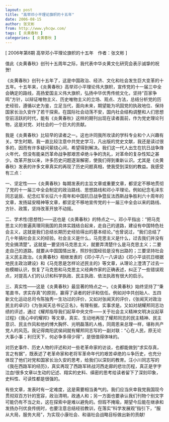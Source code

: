 ```yaml
---
layout: post
title: "高举邓小平理论旗帜的十五年"
date: 2006-08-15
author: 张文彬
from: http://www.yhcqw.com/
tags: [ 炎黄春秋 ]
categories: [ 炎黄春秋 ]
---
```



[ 2006年第8期 高举邓小平理论旗帜的十五年　作者：张文彬 ]

值此《炎黄春秋》创刊十五周年之际，我代表中华炎黄文化研究会表示诚挚的祝贺!


《炎黄春秋》创刊十五年了，这是中国政治、经济、文化和社会发生巨大变革的十五年。十五年来，《炎黄春秋》高举邓小平理论伟大旗帜，宣传党的十一届三中全会确定的路线，高扬爱国主义伟大旗帜，弘扬中华优秀传统文化，坚持“百家争鸣”方针，以辩证唯物主义、历史唯物主义的立场、观点、方法，总结分析党的历史经验，遵循以史为鉴，立足当代，面向未来，期望能为巩固党的执政地位、保持国家长治久安作了若干探索。在国际社会动荡不安，国内社会结构调整和人们思想空前活跃的时代，能有《炎黄春秋》这样的期刊出现在读者面前，作为党史理论刊物，这是对党、对社会的一个巨大的贡献。


我是《炎黄春秋》比较早的读者之一。这也许同我所攻读的学科专业和个人兴趣有关。学生时期，我一直比较注意中共党史学习，凡出版的党史文献，我还是读过很多的，因而有许多疑问萦绕心间，希望得到解决。我们这一代人出生在抗日战争烽火年代，但没有能亲历革命战争那艰苦卓绝斗争的洗礼，对革命的复杂性知之甚少。改革开放以来，许多历史问题逐渐解密，使我们得到重新认识。尤其是《炎黄春秋》发表的许多文章真实的再现了历史问题真相，使我受到深刻的教益。我感受有三点：


一、坚定性——《炎黄春秋》每期发表的主旨文章或重要文章，都坚定不移地贯彻了党的十一届三中全会制定的政治路线、思想路线和邓小平理论。例如纪念毛泽东同志诞辰、纪念红军长征六十周年和中国抗日战争暨反法西斯战争胜利六十周年的文章，发扬延安精神等文章，都坚定不移地宣传党的十一届三中全会以来的路线、方针、政策，坚持改革开放不动摇。


二、学术性(思想性)——这也是《炎黄春秋》的特点之一。邓小平指出：“把马克思主义的普遍真理同我国的具体实践结合起来，走自己的道路，建设有中国特色社会主义，这就是我们总结长期历史经验得出的基本结论。”也曾说过，“我们总结了几十年搞社会主义的经验。社会主义是什么，马克思主义是什么，过去我们并没有完全搞清楚”。这就是一要坚持马克思主义，就要弄清楚什么是马克思主义；二要走自己的道路，就要从中国国情出发，照抄别国经验是没有出路的；三要坚持社会主义民主政治。《炎黄春秋》相继发表的《邓小平八一八讲话》《邓小平谈抗日根据地民主政治建设》和《马克思是怎样论述民主的》等文章，从理论上澄清了过去一些模糊认识，恢复了马克思和马克思主义经典作家的正确表述，纠正了一些错误观点，对提高人们的认识和科学执政、民主执政、依法执政有很大的启示。


三、真实性——这是《炎黄春秋》最显著的特点之一。《炎黄春秋》始终坚持了“秉笔直书，求实存真”的原则，赢得了读者的好评和信任。例如对中共创始人、五四新文化运动总司令陈独秀一生功过的评价，又如对张闻天的评价，《张闻天对政治民主的卓识》《为张闻天总书记正名》，有理有据，实事求是。又如对胡耀邦同志功绩的评述，通过《耀邦指导我们起草中央文件——关于社会主义精神文明决议起草过程》《我心中的耀邦》等文章，真实、生动地再现了耀邦同志的民主精神、民主意识、民主作风和他的博大胸怀、光明磊落的人格，同周恩来总理一样，堪称共产党人的风范。我记得南阳武侯祠就有耀邦同志写的一副对联：“心在人民，原无论大事小事；利归天下，何必争多得少得”，是很值得体味的。


对历史事件、历史人物的评述和对一些老革命家的访谈，也都能做到“求实存真，言之有据”，既表述了老革命家和老将军革命年代的艰苦卓绝的斗争历史，也充分体现了他们对党和国家长治久安的思考，给我们以深刻的教育。汪小川同志写的《我在西路军的经历》，真实再现了西路军转战河西走廊的悲壮历程，真正是字字泣血!很多文章以生动的记述、翔实的史料、缜密的思考给读者留下了深刻印象，史料性、可读性都是很强的。


有些文章，发表时有一定难度，这是需要相当勇气的。我们应当庆幸我党我国现今贯彻双百方针的宽容，政治清明，政通人和；另一方面也要承认我们刊物个别文字可能仍有不当之处，这在探索中是难以避免的。但瑕不掩瑜，期望今后能在继承和发扬办刊优良传统时，也要注意总结经验教训，在落实“科学发展观”指引下，“服从大局，服务大局”，为实现小康社会、和谐社会战略目标做出新的贡献!


